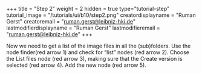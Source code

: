 +++
title = "Step 2"
weight = 2
hidden = true
type="tutorial-step"
tutorial_image = "/tutorials/ui/b10/step2.png"
creatordisplayname = "Ruman Gerst"
creatoremail = "ruman.gerst@leibniz-hki.de"
lastmodifierdisplayname = "Ruman Gerst"
lastmodifieremail = "ruman.gerst@leibniz-hki.de"
+++

Now we need to get a list of the image files in all the (sub)folders. Use the node finder(red arrow 1)  and check for “list” nodes (red arrow 2). Choose the List files node (red arrow 3), making sure that the Create version is selected (red arrow 4). Add the new node (red arrow 5). 